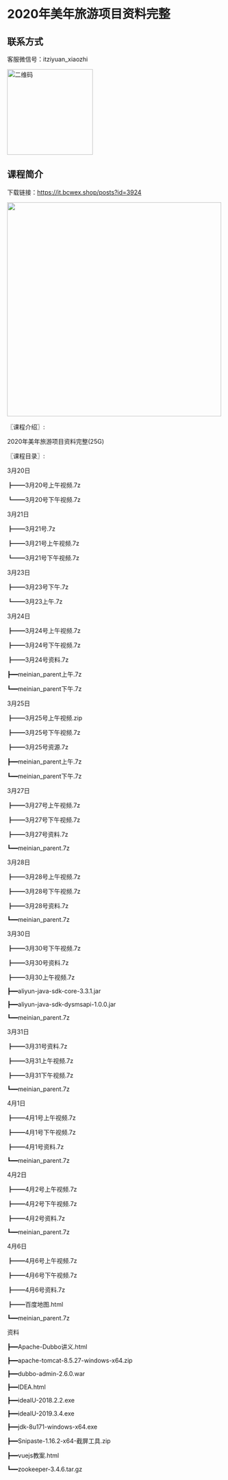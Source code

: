 # 2020年美年旅游项目资料完整

## 联系方式

客服微信号：itziyuan_xiaozhi

<img src="https://ziyuanyun.oss-cn-guangzhou.aliyuncs.com/common/20240614073449/666b82192834a.jpg" width="200" height="200" alt="二维码">

## 课程简介

下载链接：https://it.bcwex.shop/posts?id=3924

<img src="https://ziyuanyun.oss-cn-guangzhou.aliyuncs.com/yun/20240515185419/6644945b16a6a.jpg" width="500" alt="">

  〖课程介绍〗:

 2020年美年旅游项目资料完整(25G)

 〖课程目录〗:

 3月20日

 ┣━━3月20号上午视频.7z

 ┗━━3月20号下午视频.7z

 3月21日

 ┣━━3月21号.7z

 ┣━━3月21号上午视频.7z

 ┗━━3月21号下午视频.7z

 3月23日

 ┣━━3月23号下午.7z

 ┗━━3月23上午.7z

 3月24日

 ┣━━3月24号上午视频.7z

 ┣━━3月24号下午视频.7z

 ┣━━3月24号资料.7z

 ┣━━meinian_parent上午.7z

 ┗━━meinian_parent下午.7z

 3月25日

 ┣━━3月25号上午视频.zip

 ┣━━3月25号下午视频.7z

 ┣━━3月25号资源.7z

 ┣━━meinian_parent上午.7z

 ┗━━meinian_parent下午.7z

 3月27日

 ┣━━3月27号上午视频.7z

 ┣━━3月27号下午视频.7z

 ┣━━3月27号资料.7z

 ┗━━meinian_parent.7z

 3月28日

 ┣━━3月28号上午视频.7z

 ┣━━3月28号下午视频.7z

 ┣━━3月28号资料.7z

 ┗━━meinian_parent.7z

 3月30日

 ┣━━3月30号下午视频.7z

 ┣━━3月30号资料.7z

 ┣━━3月30上午视频.7z

 ┣━━aliyun-java-sdk-core-3.3.1.jar

 ┣━━aliyun-java-sdk-dysmsapi-1.0.0.jar

 ┗━━meinian_parent.7z

 3月31日

 ┣━━3月31号资料.7z

 ┣━━3月31上午视频.7z

 ┣━━3月31下午视频.7z

 ┗━━meinian_parent.7z

 4月1日

 ┣━━4月1号上午视频.7z

 ┣━━4月1号下午视频.7z

 ┣━━4月1号资料.7z

 ┗━━meinian_parent.7z

 4月2日

 ┣━━4月2号上午视频.7z

 ┣━━4月2号下午视频.7z

 ┣━━4月2号资料.7z

 ┗━━meinian_parent.7z

 4月6日

 ┣━━4月6号上午视频.7z

 ┣━━4月6号下午视频.7z

 ┣━━4月6号资料.7z

 ┣━━百度地图.html

 ┗━━meinian_parent.7z

 资料

 ┣━━Apache-Dubbo讲义.html

 ┣━━apache-tomcat-8.5.27-windows-x64.zip

 ┣━━dubbo-admin-2.6.0.war

 ┣━━IDEA.html

 ┣━━ideaIU-2018.2.2.exe

 ┣━━ideaIU-2019.3.4.exe

 ┣━━jdk-8u171-windows-x64.exe

 ┣━━Snipaste-1.16.2-x64-截屏工具.zip

 ┣━━vuejs教案.html

 ┗━━zookeeper-3.4.6.tar.gz

  